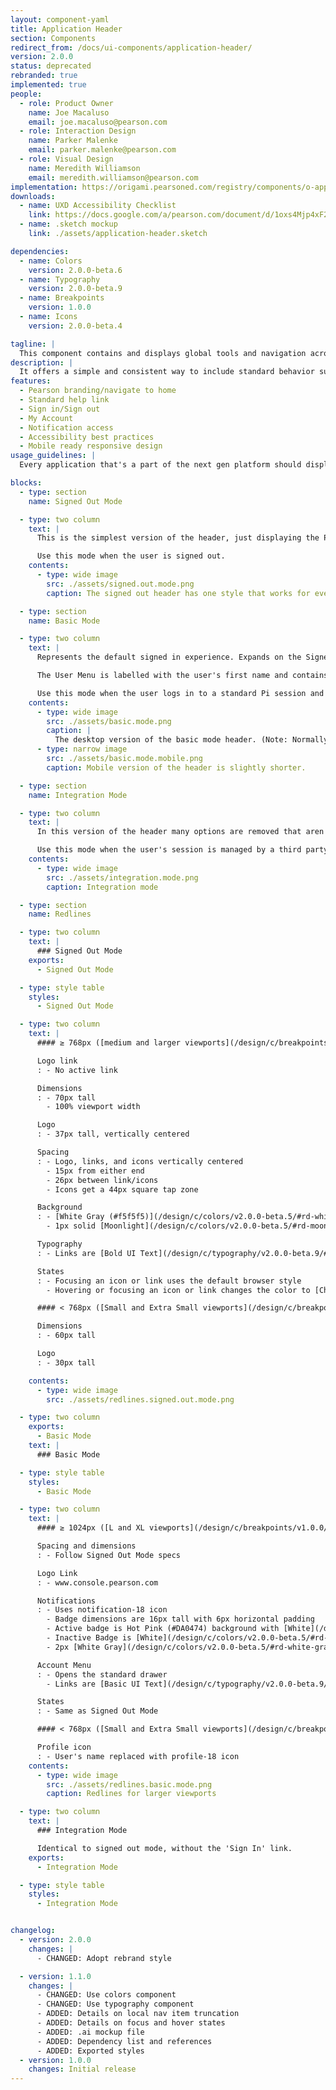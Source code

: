 ```yaml
---
layout: component-yaml
title: Application Header
section: Components
redirect_from: /docs/ui-components/application-header/
version: 2.0.0
status: deprecated
rebranded: true
implemented: true
people:
  - role: Product Owner
    name: Joe Macaluso
    email: joe.macaluso@pearson.com
  - role: Interaction Design
    name: Parker Malenke
    email: parker.malenke@pearson.com
  - role: Visual Design
    name: Meredith Williamson
    email: meredith.williamson@pearson.com
implementation: https://origami.pearsoned.com/registry/components/o-app-header
downloads:
  - name: UXD Accessibility Checklist
    link: https://docs.google.com/a/pearson.com/document/d/1oxs4Mjp4xF27v_H7HvyQeonAXhFhKGB3XYQZh2SZ2Gs/edit?usp=sharing
  - name: .sketch mockup
    link: ./assets/application-header.sketch

dependencies:
  - name: Colors
    version: 2.0.0-beta.6
  - name: Typography
    version: 2.0.0-beta.9
  - name: Breakpoints
    version: 1.0.0
  - name: Icons
    version: 2.0.0-beta.4

tagline: |
  This component contains and displays global tools and navigation across the next gen platform.
description: |
  It offers a simple and consistent way to include standard behavior such as sign in/sign out, help content, notifications, and global navigation. The header can be presented in three different modes depending on the context it's in. A user's first interaction with the header will likely be the [Signed Out Mode](#anonymous-mode) which displays only the most basic information. After signing in, the [Basic Mode](#basic-mode) represents the 'default' header, offering functionality such as account management and sign out. In situations where the user's session is managed by a third party (for example 3PL/LMS integration) the [Integration Mode](#focus-mode) will remove distracting/irrelevant navigation options.
features:
  - Pearson branding/navigate to home
  - Standard help link
  - Sign in/Sign out
  - My Account
  - Notification access
  - Accessibility best practices
  - Mobile ready responsive design
usage_guidelines: |
  Every application that's a part of the next gen platform should display the relevant mode of this header in order to promote a consistent experience.

blocks:
  - type: section
    name: Signed Out Mode

  - type: two column
    text: |
      This is the simplest version of the header, just displaying the Pearson logo (with no link interaction), the help icon, and a Sign In link. The help icon is designed to trigger the [Contextual Help component](/design/c/contextual-help).

      Use this mode when the user is signed out.
    contents:
      - type: wide image
        src: ./assets/signed.out.mode.png
        caption: The signed out header has one style that works for every breakpoint.

  - type: section
    name: Basic Mode

  - type: two column
    text: |
      Represents the default signed in experience. Expands on the Signed Out Mode by making the Pearson Logo a home link (currently [www.console.pearson.com](http://console.pearson.com)) and including the *User Menu*.

      The User Menu is labelled with the user's first name and contains Account Settings and Sign Out options. At widths less than 768px the user's name is replaced with a profile icon.

      Use this mode when the user logs in to a standard Pi session and needs a default header experience.
    contents:
      - type: wide image
        src: ./assets/basic.mode.png
        caption: |
          The desktop version of the basic mode header. (Note: Normally the mobile view would be used at this width, it has been compressed for illustration purposes.)
      - type: narrow image
        src: ./assets/basic.mode.mobile.png
        caption: Mobile version of the header is slightly shorter.

  - type: section
    name: Integration Mode

  - type: two column
    text: |
      In this version of the header many options are removed that aren't relevant in cases where a user is linking their account to a 3rd party (e.g. BlackBoard, Canvas, or other LMSs). The Logo is no longer a link and the right side of the header only contains a help link.

      Use this mode when the user's session is managed by a third party and the user shouldn't have access to platform session features (e.g. sign out, My Account). Specifically, this applies to 3PL/LMS integration scenarios.
    contents:
      - type: wide image
        src: ./assets/integration.mode.png
        caption: Integration mode

  - type: section
    name: Redlines

  - type: two column
    text: |
      ### Signed Out Mode
    exports:
      - Signed Out Mode

  - type: style table
    styles:
      - Signed Out Mode

  - type: two column
    text: |
      #### ≥ 768px ([medium and larger viewports](/design/c/breakpoints/v1.0.0/#rd-medium))

      Logo link
      : - No active link

      Dimensions
      : - 70px tall
        - 100% viewport width

      Logo
      : - 37px tall, vertically centered

      Spacing
      : - Logo, links, and icons vertically centered
        - 15px from either end
        - 26px between link/icons
        - Icons get a 44px square tap zone

      Background
      : - [White Gray (#f5f5f5)](/design/c/colors/v2.0.0-beta.5/#rd-white-gray)
        - 1px solid [Moonlight](/design/c/colors/v2.0.0-beta.5/#rd-moonlight) bottom border

      Typography
      : - Links are [Bold UI Text](/design/c/typography/v2.0.0-beta.9/#rd-ui-text-bold) in [Medium Gray](/design/c/colors/v2.0.0-beta.5/#rd-medium-gray)

      States
      : - Focusing an icon or link uses the default browser style
        - Hovering or focusing an icon or link changes the color to [Charcoal (#252525)](/design/c/colors/v2.0.0-beta.5/#rd-charcoal)

      #### < 768px ([Small and Extra Small viewports](/design/c/breakpoints/v1.0.0/#rd-small))

      Dimensions
      : - 60px tall

      Logo
      : - 30px tall

    contents:
      - type: wide image
        src: ./assets/redlines.signed.out.mode.png

  - type: two column
    exports:
      - Basic Mode
    text: |
      ### Basic Mode

  - type: style table
    styles:
      - Basic Mode

  - type: two column
    text: |
      #### ≥ 1024px ([L and XL viewports](/design/c/breakpoints/v1.0.0/#rd-large))

      Spacing and dimensions
      : - Follow Signed Out Mode specs

      Logo Link
      : - www.console.pearson.com

      Notifications
      : - Uses notification-18 icon
        - Badge dimensions are 16px tall with 6px horizontal padding
        - Active badge is Hot Pink (#DA0474) background with [White](/design/c/colors/v2.0.0-beta.5/#rd-white) [Small Bold UI Text](/design/c/typography/v2.0.0-beta.9/#rd-ui-text-small-bold)
        - Inactive Badge is [White](/design/c/colors/v2.0.0-beta.5/#rd-white) background with [Charcoal](/design/c/colors/v2.0.0-beta.5/#rd-charcoal) text
        - 2px [White Gray](/design/c/colors/v2.0.0-beta.5/#rd-white-gray) outer border

      Account Menu
      : - Opens the standard drawer
        - Links are [Basic UI Text](/design/c/typography/v2.0.0-beta.9/#rd-ui-text-basic) with the standard link style

      States
      : - Same as Signed Out Mode

      #### < 768px ([Small and Extra Small viewports](/design/c/breakpoints/v1.0.0/#rd-small))

      Profile icon
      : - User's name replaced with profile-18 icon
    contents:
      - type: wide image
        src: ./assets/redlines.basic.mode.png
        caption: Redlines for larger viewports

  - type: two column
    text: |
      ### Integration Mode

      Identical to signed out mode, without the 'Sign In' link.
    exports:
      - Integration Mode

  - type: style table
    styles:
      - Integration Mode


changelog:
  - version: 2.0.0
    changes: |
      - CHANGED: Adopt rebrand style

  - version: 1.1.0
    changes: |
      - CHANGED: Use colors component
      - CHANGED: Use typography component
      - ADDED: Details on local nav item truncation
      - ADDED: Details on focus and hover states
      - ADDED: .ai mockup file
      - ADDED: Dependency list and references
      - ADDED: Exported styles
  - version: 1.0.0
    changes: Initial release
---
```

